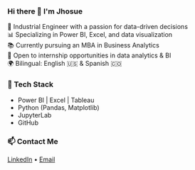### Hi there 👋 I'm Jhosue

🚀 Industrial Engineer with a passion for data-driven decisions  
📊 Specializing in Power BI, Excel, and data visualization  
📚 Currently pursuing an MBA in Business Analytics  
💼 Open to internship opportunities in data analytics & BI  
🌍 Bilingual: English 🇺🇸 & Spanish 🇨🇴

### 🔧 Tech Stack
- Power BI | Excel | Tableau
- Python (Pandas, Matplotlib)
- JupyterLab
- GitHub

### 📫 Contact Me
[LinkedIn](https://www.linkedin.com/in/jhosue-acevedo-69109819a/) • [Email](jhosueeliab2@gmail.com)
